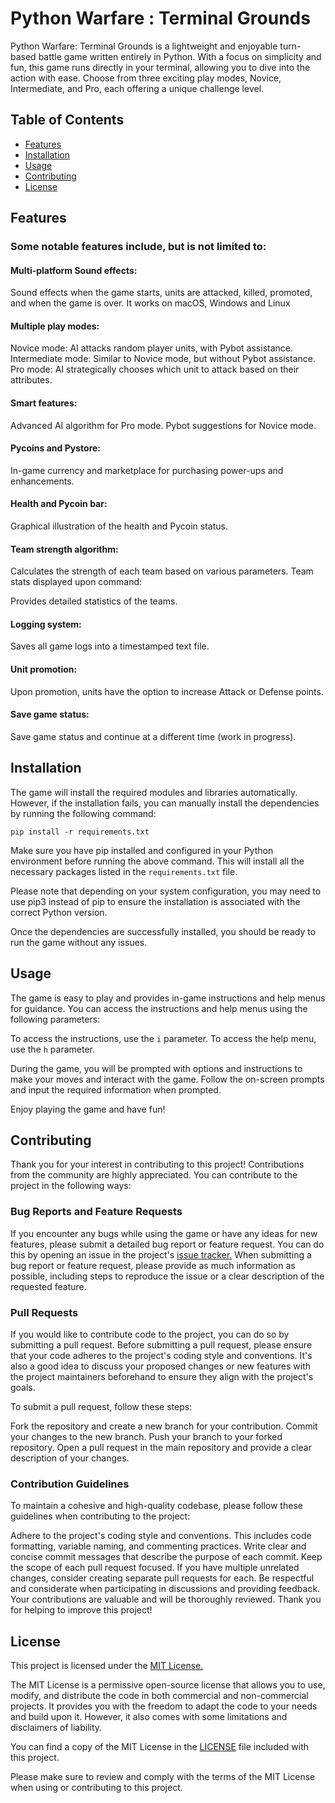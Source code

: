 # Python Warfare : Terminal Grounds

Python Warfare: Terminal Grounds is a lightweight and enjoyable turn-based battle game written entirely in Python. With a focus on simplicity and fun, this game runs directly in your terminal, allowing you to dive into the action with ease. Choose from three exciting play modes, Novice, Intermediate, and Pro, each offering a unique challenge level.

## Table of Contents
- [Features](#features)
- [Installation](#installation)
- [Usage](#usage)
- [Contributing](#contributing)
- [License](#license)

## Features

### Some notable features include, but is not limited to:
#### Multi-platform Sound effects:

Sound effects when the game starts, units are attacked, killed, promoted, and when the game is over. It works on macOS, Windows and Linux

#### Multiple play modes:

Novice mode: AI attacks random player units, with Pybot assistance.
Intermediate mode: Similar to Novice mode, but without Pybot assistance.
Pro mode: AI strategically chooses which unit to attack based on their attributes.

#### Smart features:

Advanced AI algorithm for Pro mode.
Pybot suggestions for Novice mode.

#### Pycoins and Pystore:

In-game currency and marketplace for purchasing power-ups and enhancements.

#### Health and Pycoin bar:

Graphical illustration of the health and Pycoin status.

#### Team strength algorithm:

Calculates the strength of each team based on various parameters.
Team stats displayed upon command:

Provides detailed statistics of the teams.

#### Logging system:

Saves all game logs into a timestamped text file.

#### Unit promotion:

Upon promotion, units have the option to increase Attack or Defense points.

#### Save game status:
Save game status and continue at a different time (work in progress).

## Installation

The game will install the required modules and libraries automatically. However, if the installation fails, you can manually install the dependencies by running the following command:

`pip install -r requirements.txt`

Make sure you have pip installed and configured in your Python environment before running the above command. This will install all the necessary packages listed in the `requirements.txt` file.

Please note that depending on your system configuration, you may need to use pip3 instead of pip to ensure the installation is associated with the correct Python version.

Once the dependencies are successfully installed, you should be ready to run the game without any issues.

## Usage

The game is easy to play and provides in-game instructions and help menus for guidance. You can access the instructions and help menus using the following parameters:

To access the instructions, use the `i` parameter.
To access the help menu, use the `h` parameter.

During the game, you will be prompted with options and instructions to make your moves and interact with the game. Follow the on-screen prompts and input the required information when prompted.

Enjoy playing the game and have fun!
## Contributing

Thank you for your interest in contributing to this project! Contributions from the community are highly appreciated. You can contribute to the project in the following ways:

### Bug Reports and Feature Requests
If you encounter any bugs while using the game or have any ideas for new features, please submit a detailed bug report or feature request. You can do this by opening an issue in the project's [issue tracker.](https://github.com/4mm449/Python-Warfare-Terminal-Grounds/issues) When submitting a bug report or feature request, please provide as much information as possible, including steps to reproduce the issue or a clear description of the requested feature.

### Pull Requests
If you would like to contribute code to the project, you can do so by submitting a pull request. Before submitting a pull request, please ensure that your code adheres to the project's coding style and conventions. It's also a good idea to discuss your proposed changes or new features with the project maintainers beforehand to ensure they align with the project's goals.

To submit a pull request, follow these steps:

Fork the repository and create a new branch for your contribution.
Commit your changes to the new branch.
Push your branch to your forked repository.
Open a pull request in the main repository and provide a clear description of your changes.

### Contribution Guidelines
To maintain a cohesive and high-quality codebase, please follow these guidelines when contributing to the project:

Adhere to the project's coding style and conventions. This includes code formatting, variable naming, and commenting practices.
Write clear and concise commit messages that describe the purpose of each commit.
Keep the scope of each pull request focused. If you have multiple unrelated changes, consider creating separate pull requests for each.
Be respectful and considerate when participating in discussions and providing feedback.
Your contributions are valuable and will be thoroughly reviewed. Thank you for helping to improve this project!
## License

This project is licensed under the [MIT License.](https://opensource.org/license/mit/)

The MIT License is a permissive open-source license that allows you to use, modify, and distribute the code in both commercial and non-commercial projects. It provides you with the freedom to adapt the code to your needs and build upon it. However, it also comes with some limitations and disclaimers of liability.

You can find a copy of the MIT License in the [LICENSE](https://github.com/4mm449/Python-Warfare-Terminal-Grounds/edit/main/LICENSE) file included with this project.

Please make sure to review and comply with the terms of the MIT License when using or contributing to this project.



